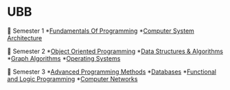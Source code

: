 # UBB #
:open_file_folder: Semester 1
	*[Fundamentals Of Programming]( "")
	*[Computer System Architecture]( "")

:open_file_folder: Semester 2
	*[Object Oriented Programming]( "")
	*[Data Structures & Algorithms]( "")
	*[Graph Algorithms]( "")
	*[Operating Systems]( "")

:open_file_folder: Semester 3
	*[Advanced Programming Methods]( "")
	*[Databases]( "")
	*[Functional and Logic Programming]( "")
	*[Computer Networks]( "")


